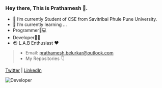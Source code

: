 
### Hey there, This is Prathamesh 👋.


- 🔭 I’m currently Student of CSE from Savitribai Phule Pune University.
- 🌱 I’m currently learning ...
- Programmer👦💻
- Developer👨‍💻
- 😍 L.A.B Enthusiast ❤
> - Email: prathamesh.belurkar@outlook.com
> - My Repositories 👇
> 
[Twitter](https://twitter.com/the_pbx_) | [LinkedIn](https://in.linkedin.com/in/prathameshbelurkar)

![Developer](https://media.giphy.com/media/VTtANKl0beDFQRLDTh/giphy.gif)

 
